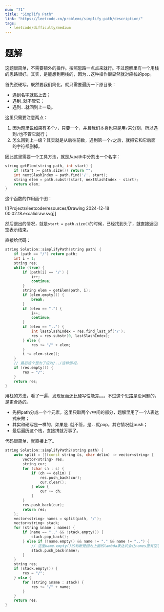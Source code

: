 ```yaml
---
num: "71"
title: "Simplify Path"
link: "https://leetcode.cn/problems/simplify-path/description/"
tags:
  - leetcode/difficulty/medium
---
```


# 题解

这题很简单，不需要额外的操作。按照思路一点点来就行。不过题解里有一个用栈的思路很好。其实，是能想到用栈的，因为`..`这种操作很显然就对应栈的pop。

首先说硬写。既然要我们简化，就只需要遍历一下原目录：

- 遇到名字就贴上去；
- 遇到`.`就不管它；
- 遇到`..`就回到上一级。

这里只需要注意两点：

1. 因为题里说如果有多个`/`，只要一个，并且我们本身也只是用`/`来分割，所以遇到`/`也不管它就行；
2. 怎么回到上一级？其实就是从后往前数，遇到第一个`/`之后，就把它和它后面的字符都删掉。

因此这里需要一个工具方法，就是从path中分割出一个名字：

```cpp
string getElem(string path, int start) {
    if (start >= path.size()) return "";
    int nextSlashIndex = path.find('/', start);
    string elem = path.substr(start, nextSlashIndex - start);
    return elem;
}
```

这个函数的作用画个图：

![[Projects/leetcode/resources/Drawing 2024-12-18 00.02.18.excalidraw.svg]]

然后退出的情况，就是`start = path.size()`的时候，已经找到头了，就直接返回空表示结束。

直接给代码：

```cpp
string Solution::simplifyPath(string path) {
    if (path == "/") return path;
    int i = 1;
    string res;
    while (true) {
        if (path[i] == '/') {
            i++;
            continue;
        }
        string elem = getElem(path, i);
        if (elem.empty()) {
            break;
        }
        if (elem == ".") {
            i++;
            continue;
        }
        if (elem == "..") {
            int lastSlashIndex = res.find_last_of('/');
            res = res.substr(0, lastSlashIndex);
        } else {
            res += "/" + elem;
        }
        i += elem.size();
    }
    // 最后这个是为了应对/../这种情况。
    if (res.empty()) {
        res = "/";
    }
    return res;
}
```

用栈的方法，看了一遍，发现反而还比硬写性能差。。。不过这个思路是没问题的，是更合适的。

- 先把path分成一个个元素，这里只取两个`/`中间的部分，题解里用了一个$\lambda$表达式来做；
- 其实和硬写是一样的，如果是`.`就不管，是`..`就pop，其它情况就push；
- 最后遍历这个栈，直接拼就万事了。

代码很简单，就直接上了。

```cpp
string Solution::simplifyPath2(string path) {
    auto split = [](const string &s, char delim) -> vector<string> {
        vector<string> res;
        string cur;
        for (char ch : s) {
            if (ch == delim) {
                res.push_back(cur);
                cur.clear();
            } else {
                cur += ch;
            }
        }
        res.push_back(cur);
        return res;
    };
    vector<string> names = split(path, '/');
    vector<string> stack;
    for (string &name : names) {
        if (name == ".." && !stack.empty()) {
            stack.pop_back();
        } else if (!name.empty() && name != "." && name != "..") {
	        // 这里name.empty()的判断是因为上面的lambda表达式会让names里有空字符，为了排除这些。
            stack.push_back(name);
        }
    }
    string res;
    if (stack.empty()) {
        res = "/";
    } else {
        for (string &name : stack) {
            res += "/" + name;
        }
    }
    return res;
}
```